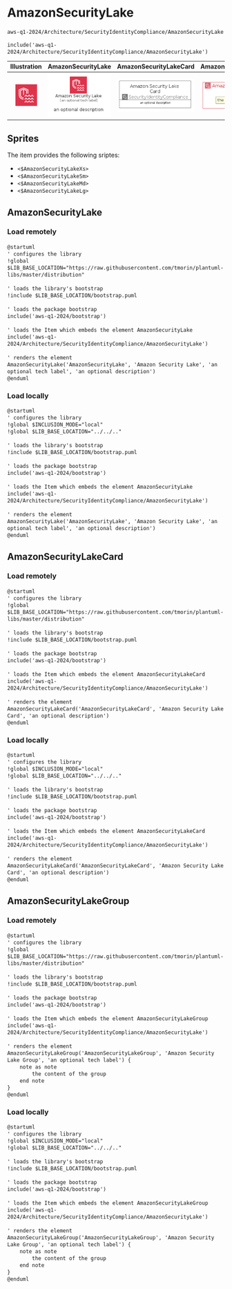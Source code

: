 # AmazonSecurityLake


```text
aws-q1-2024/Architecture/SecurityIdentityCompliance/AmazonSecurityLake
```

```text
include('aws-q1-2024/Architecture/SecurityIdentityCompliance/AmazonSecurityLake')
```



| Illustration | AmazonSecurityLake | AmazonSecurityLakeCard | AmazonSecurityLakeGroup |
| :---: | :---: | :---: | :---: |
| ![illustration for Illustration](../../../aws-q1-2024/Architecture/SecurityIdentityCompliance/AmazonSecurityLake.png) | ![illustration for AmazonSecurityLake](../../../aws-q1-2024/Architecture/SecurityIdentityCompliance/AmazonSecurityLake.Local.png) | ![illustration for AmazonSecurityLakeCard](../../../aws-q1-2024/Architecture/SecurityIdentityCompliance/AmazonSecurityLakeCard.Local.png) | ![illustration for AmazonSecurityLakeGroup](../../../aws-q1-2024/Architecture/SecurityIdentityCompliance/AmazonSecurityLakeGroup.Local.png) |



## Sprites
The item provides the following sriptes:

- `<$AmazonSecurityLakeXs>`
- `<$AmazonSecurityLakeSm>`
- `<$AmazonSecurityLakeMd>`
- `<$AmazonSecurityLakeLg>`





## AmazonSecurityLake

### Load remotely
```plantuml
@startuml
' configures the library
!global $LIB_BASE_LOCATION="https://raw.githubusercontent.com/tmorin/plantuml-libs/master/distribution"

' loads the library's bootstrap
!include $LIB_BASE_LOCATION/bootstrap.puml

' loads the package bootstrap
include('aws-q1-2024/bootstrap')

' loads the Item which embeds the element AmazonSecurityLake
include('aws-q1-2024/Architecture/SecurityIdentityCompliance/AmazonSecurityLake')

' renders the element
AmazonSecurityLake('AmazonSecurityLake', 'Amazon Security Lake', 'an optional tech label', 'an optional description')
@enduml
```

### Load locally
```plantuml
@startuml
' configures the library
!global $INCLUSION_MODE="local"
!global $LIB_BASE_LOCATION="../../.."

' loads the library's bootstrap
!include $LIB_BASE_LOCATION/bootstrap.puml

' loads the package bootstrap
include('aws-q1-2024/bootstrap')

' loads the Item which embeds the element AmazonSecurityLake
include('aws-q1-2024/Architecture/SecurityIdentityCompliance/AmazonSecurityLake')

' renders the element
AmazonSecurityLake('AmazonSecurityLake', 'Amazon Security Lake', 'an optional tech label', 'an optional description')
@enduml
```

## AmazonSecurityLakeCard

### Load remotely
```plantuml
@startuml
' configures the library
!global $LIB_BASE_LOCATION="https://raw.githubusercontent.com/tmorin/plantuml-libs/master/distribution"

' loads the library's bootstrap
!include $LIB_BASE_LOCATION/bootstrap.puml

' loads the package bootstrap
include('aws-q1-2024/bootstrap')

' loads the Item which embeds the element AmazonSecurityLakeCard
include('aws-q1-2024/Architecture/SecurityIdentityCompliance/AmazonSecurityLake')

' renders the element
AmazonSecurityLakeCard('AmazonSecurityLakeCard', 'Amazon Security Lake Card', 'an optional description')
@enduml
```

### Load locally
```plantuml
@startuml
' configures the library
!global $INCLUSION_MODE="local"
!global $LIB_BASE_LOCATION="../../.."

' loads the library's bootstrap
!include $LIB_BASE_LOCATION/bootstrap.puml

' loads the package bootstrap
include('aws-q1-2024/bootstrap')

' loads the Item which embeds the element AmazonSecurityLakeCard
include('aws-q1-2024/Architecture/SecurityIdentityCompliance/AmazonSecurityLake')

' renders the element
AmazonSecurityLakeCard('AmazonSecurityLakeCard', 'Amazon Security Lake Card', 'an optional description')
@enduml
```

## AmazonSecurityLakeGroup

### Load remotely
```plantuml
@startuml
' configures the library
!global $LIB_BASE_LOCATION="https://raw.githubusercontent.com/tmorin/plantuml-libs/master/distribution"

' loads the library's bootstrap
!include $LIB_BASE_LOCATION/bootstrap.puml

' loads the package bootstrap
include('aws-q1-2024/bootstrap')

' loads the Item which embeds the element AmazonSecurityLakeGroup
include('aws-q1-2024/Architecture/SecurityIdentityCompliance/AmazonSecurityLake')

' renders the element
AmazonSecurityLakeGroup('AmazonSecurityLakeGroup', 'Amazon Security Lake Group', 'an optional tech label') {
    note as note
        the content of the group
    end note
}
@enduml
```

### Load locally
```plantuml
@startuml
' configures the library
!global $INCLUSION_MODE="local"
!global $LIB_BASE_LOCATION="../../.."

' loads the library's bootstrap
!include $LIB_BASE_LOCATION/bootstrap.puml

' loads the package bootstrap
include('aws-q1-2024/bootstrap')

' loads the Item which embeds the element AmazonSecurityLakeGroup
include('aws-q1-2024/Architecture/SecurityIdentityCompliance/AmazonSecurityLake')

' renders the element
AmazonSecurityLakeGroup('AmazonSecurityLakeGroup', 'Amazon Security Lake Group', 'an optional tech label') {
    note as note
        the content of the group
    end note
}
@enduml
```

